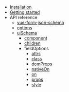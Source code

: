 * [Installation](installation.md)
* [Getting started](getting-started.md)
* API reference
  * [vue-form-json-schema](api/vue-form-json-schema.md)
  * [options](api/options.md)
  * [uiSchema](api/ui-schema.md)
    * [component](api/ui-schema/component.md)
    * [children](api/ui-schema/children.md)
    * fieldOptions
      * [attrs](api/ui-schema/field-options/attrs.md)
      * [class](api/ui-schema/field-options/class.md)
      * [domProps](api/ui-schema/field-options/dom-props.md)
      * [nativeOn](api/ui-schema/field-options/native-on.md)
      * [on](api/ui-schema/field-options/on.md)
      * [props](api/ui-schema/field-options/props.md)
      * [style](api/ui-schema/field-options/style.md)
